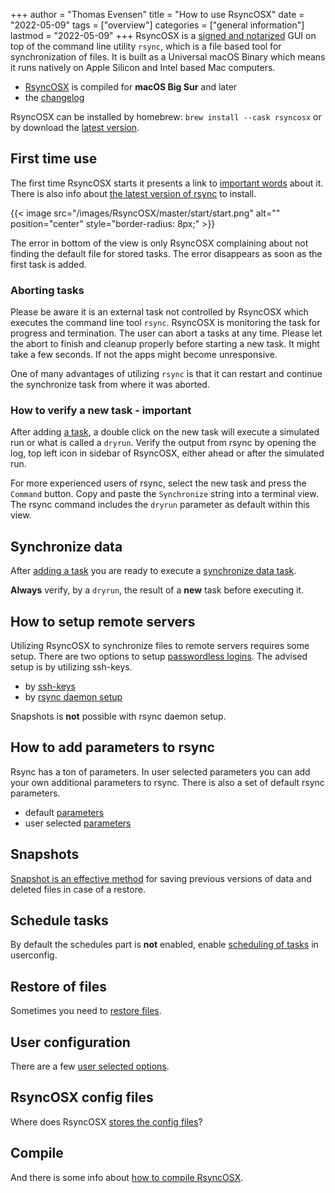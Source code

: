 +++
author = "Thomas Evensen"
title = "How to use RsyncOSX"
date = "2022-05-09"
tags = ["overview"]
categories = ["general information"]
lastmod = "2022-05-09"
+++
RsyncOSX is a [signed and notarized](/post/notarized/) GUI on top of the command line utility `rsync`, which is a file based tool for synchronization of files. It is built as a Universal macOS Binary which means it runs natively on Apple Silicon and Intel based Mac computers.

- [RsyncOSX](https://github.com/rsyncOSX/RsyncOSX/releases) is compiled for **macOS Big Sur** and later
- the [changelog](/post/changelog/)

RsyncOSX can be installed by homebrew: `brew install --cask rsyncosx` or by download the [latest version](https://github.com/rsyncOSX/RsyncOSX/releases).

## First time use

The first time RsyncOSX starts it presents a link to [important words](/post/important/) about it. There is also info about [the latest version of rsync](/post/rsync/) to install.

{{< image src="/images/RsyncOSX/master/start/start.png" alt="" position="center" style="border-radius: 8px;" >}}

The error in bottom of the view is only RsyncOSX complaining about not finding the default file for stored tasks. The error disappears as soon as the first task is added.

### Aborting tasks

Please be aware it is an external task not controlled by RsyncOSX which executes the command line tool `rsync`. RsyncOSX is monitoring the task for progress and termination. The user can abort a tasks at any time. Please let the abort to finish and cleanup properly before starting a new task. It might take a few seconds. If not the apps might become unresponsive.

One of many advantages of utilizing `rsync` is that it can restart and continue the synchronize task from where it was aborted.

### How to verify a new task - important

After adding [a task](/post/addconfigurations/), a double click on the new task will execute a simulated run or what is called a `dryrun`. Verify the output from rsync by opening the log, top left icon in sidebar of RsyncOSX, either ahead or after the simulated run. 

For more experienced users of rsync, select the new task and press the `Command` button. Copy and paste the `Synchronize` string into a terminal view. The rsync command includes the `dryrun` parameter as default within this view.

## Synchronize data

After [adding a task](/post/addconfigurations/) you are ready to execute a [synchronize data task](/post/tasks/).

**Always** verify, by a `dryrun`,  the result of a **new** task before executing it.

## How to setup remote servers

Utilizing RsyncOSX to synchronize files to remote servers requires some setup. There are two options to setup [passwordless logins](/post/remotelogins/). The advised setup is by utilizing ssh-keys.

- by [ssh-keys](/post/ssh/)
- by [rsync daemon setup](/post/rsyncdaemon/)

Snapshots is **not** possible with rsync daemon setup.

## How to add parameters to rsync

Rsync has a ton of parameters. In user selected parameters you can add your own additional parameters to rsync. There is also a set of default rsync parameters.

- default [parameters](/post/rsyncparameters)
- user selected [parameters](/post/userparameters/)

## Snapshots

[Snapshot is an effective method](/post/snapshots/) for saving previous versions of data and deleted files in case of a restore.

## Schedule tasks

By default the schedules part is **not** enabled, enable [scheduling of tasks](/post/scheduletasks/) in userconfig.

## Restore of files

Sometimes you need to [restore files](/post/restore/).

## User configuration

There are a few [user selected options](/post/userconfiguration/).

## RsyncOSX config files

Where does RsyncOSX [stores the config files](/post/configfiles/)?

## Compile

And there is some info about [how to compile RsyncOSX](/post/compile/).
